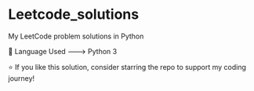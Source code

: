 # Leetcode_solutions
My LeetCode problem solutions in Python

🧠 Language Used
   ---> Python 3

⭐ If you like this solution, consider starring the repo to support my coding journey!

